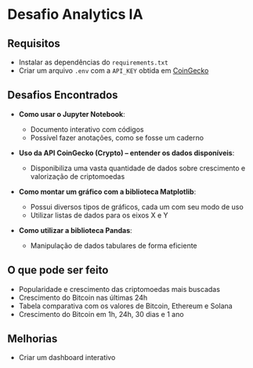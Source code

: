 # Desafio Analytics IA

## Requisitos
- Instalar as dependências do `requirements.txt`
- Criar um arquivo `.env` com a `API_KEY` obtida em [CoinGecko](https://www.coingecko.com/)

## Desafios Encontrados

- **Como usar o Jupyter Notebook**:
    - Documento interativo com códigos
    - Possível fazer anotações, como se fosse um caderno
     
- **Uso da API CoinGecko (Crypto) – entender os dados disponíveis**:
    - Disponibiliza uma vasta quantidade de dados sobre crescimento e valorização de criptomoedas
     
- **Como montar um gráfico com a biblioteca Matplotlib**:
    - Possui diversos tipos de gráficos, cada um com seu modo de uso
    - Utilizar listas de dados para os eixos X e Y
     
- **Como utilizar a biblioteca Pandas**:
    - Manipulação de dados tabulares de forma eficiente

## O que pode ser feito
- Popularidade e crescimento das criptomoedas mais buscadas
- Crescimento do Bitcoin nas últimas 24h
- Tabela comparativa com os valores de Bitcoin, Ethereum e Solana
- Crescimento do Bitcoin em 1h, 24h, 30 dias e 1 ano

## Melhorias
- Criar um dashboard interativo

